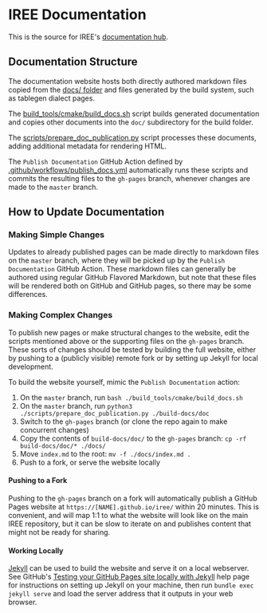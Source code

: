 # IREE Documentation

This is the source for IREE's
[documentation hub](https://google.github.io/iree).

## Documentation Structure

The documentation website hosts both directly authored markdown files copied
from the [docs/ folder](https://github.com/google/iree/tree/master/docs) and
files generated by the build system, such as tablegen dialect pages.

The
[build_tools/cmake/build_docs.sh](https://github.com/google/iree/blob/master/build_tools/cmake/build_docs.sh)
script builds generated documentation and copies other documents into the `doc/`
subdirectory for the build folder.

The
[scripts/prepare_doc_publication.py](https://github.com/google/iree/blob/master/scripts/prepare_doc_publication.py)
script processes these documents, adding additional metadata for rendering HTML.

The `Publish Documentation` GitHub Action defined by
[.github/workflows/publish_docs.yml](https://github.com/google/iree/blob/master/.github/workflows/publish_docs.yml)
automatically runs these scripts and commits the resulting files to the
`gh-pages` branch, whenever changes are made to the `master` branch.

## How to Update Documentation

### Making Simple Changes

Updates to already published pages can be made directly to markdown files on the
`master` branch, where they will be picked up by the `Publish Documentation`
GitHub Action. These markdown files can generally be authored using regular
GitHub Flavored Markdown, but note that these files will be rendered both on
GitHub and GitHub pages, so there may be some differences.

### Making Complex Changes

To publish new pages or make structural changes to the website, edit the scripts
mentioned above or the supporting files on the `gh-pages` branch. These sorts of
changes should be tested by building the full website, either by pushing to a
(publicly visible) remote fork or by setting up Jekyll for local development.

To build the website yourself, mimic the `Publish Documentation` action:

1.  On the `master` branch, run `bash ./build_tools/cmake/build_docs.sh`
2.  On the `master` branch, run `python3 ./scripts/prepare_doc_publication.py ./build-docs/doc`
3.  Switch to the `gh-pages` branch (or clone the repo again to make concurrent changes)
4.  Copy the contents of `build-docs/doc/` to the `gh-pages` branch: `cp -rf build-docs/doc/* ./docs/`
5.  Move `index.md` to the root: `mv -f ./docs/index.md .`
6.  Push to a fork, or serve the website locally

#### Pushing to a Fork

Pushing to the `gh-pages` branch on a fork will automatically publish a GitHub
Pages website at `https://[NAME].github.io/iree/` within 20 minutes. This is
convenient, and will map 1:1 to what the website will look like on the main
IREE repository, but it can be slow to iterate on and publishes content that
might not be ready for sharing.

#### Working Locally

[Jekyll](https://jekyllrb.com/) can be used to build the website and serve it
on a local webserver. See GitHub's
[Testing your GitHub Pages site locally with Jekyll](https://help.github.com/en/github/working-with-github-pages/testing-your-github-pages-site-locally-with-jekyll)
help page for instructions on setting up Jekyll on your machine, then run
`bundle exec jekyll serve` and load the server address that it outputs in your
web browser.
